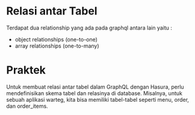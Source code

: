 # Relasi antar Tabel

Terdapat dua relationship yang ada pada graphql antara lain yaitu :

* object relationships (one-to-one)
* array relationships (one-to-many)

# Praktek
Untuk membuat relasi antar tabel dalam GraphQL dengan Hasura, perlu mendefinisikan skema tabel dan relasinya di database. Misalnya, untuk sebuah aplikasi warteg, kita bisa memiliki tabel-tabel seperti menu, order, dan order_items.

